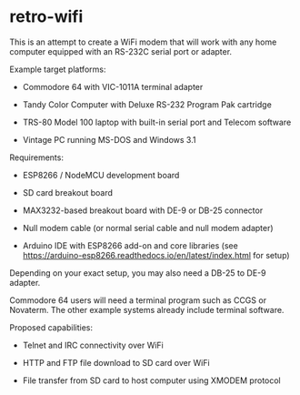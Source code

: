 # retro-wifi

This is an attempt to create a WiFi modem that will work with any home computer equipped with an RS-232C serial port or adapter.

Example target platforms:

* Commodore 64 with VIC-1011A terminal adapter

* Tandy Color Computer with Deluxe RS-232 Program Pak cartridge

* TRS-80 Model 100 laptop with built-in serial port and Telecom software

* Vintage PC running MS-DOS and Windows 3.1

Requirements:

* ESP8266 / NodeMCU development board

* SD card breakout board

* MAX3232-based breakout board with DE-9 or DB-25 connector

* Null modem cable (or normal serial cable and null modem adapter)

* Arduino IDE with ESP8266 add-on and core libraries (see https://arduino-esp8266.readthedocs.io/en/latest/index.html for setup)

Depending on your exact setup, you may also need a DB-25 to DE-9 adapter.

Commodore 64 users will need a terminal program such as CCGS or Novaterm. The other example systems already include terminal software.

Proposed capabilities:

* Telnet and IRC connectivity over WiFi

* HTTP and FTP file download to SD card over WiFi

* File transfer from SD card to host computer using XMODEM protocol

